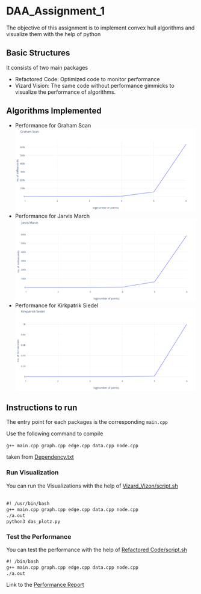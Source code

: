 # DAA_Assignment_1
The objective of this assignment is to implement convex hull algorithms and visualize them with the help of python

## Basic Structures
It consists of two main packages
- Refactored Code: Optimized code to monitor performance
- Vizard Vision: The same code without performance gimmicks to visualize the performance of algorithms.

## Algorithms Implemented
- Performance for Graham Scan
![Graham Scan](https://github.com/Tanmay-Kulkarni101/DAA_Assignment_1/blob/master/Graham%20Scan.png)
- Performance for Jarvis March
![Jarvis March](https://github.com/Tanmay-Kulkarni101/DAA_Assignment_1/blob/master/Jarvis%20March.png)
- Performance for Kirkpatrik Siedel
![Kirkpatrik Seidel](https://github.com/Tanmay-Kulkarni101/DAA_Assignment_1/blob/master/Kirkpatrick%20Seidel.png)

## Instructions to run
The entry point for each packages is the corresponding ```main.cpp```

Use the following command to compile

```g++ main.cpp graph.cpp edge.cpp data.cpp node.cpp```

taken from [Dependency.txt](https://github.com/Tanmay-Kulkarni101/DAA_Assignment_1/blob/master/Vizard_Vizon/Dependencies.txt)

### Run Visualization
You can run the Visualizations with the help of [Vizard_Vizon/script.sh](https://github.com/Tanmay-Kulkarni101/DAA_Assignment_1/blob/master/Vizard_Vizon/script.sh)

```
  
#! /usr/bin/bash
g++ main.cpp graph.cpp edge.cpp data.cpp node.cpp
./a.out
python3 das_plotz.py
```

### Test the Performance
You can test the performance with the help of [Refactored Code/script.sh](https://github.com/Tanmay-Kulkarni101/DAA_Assignment_1/blob/master/Refactored%20Code/script.sh)

```
#! /bin/bash
g++ main.cpp graph.cpp edge.cpp data.cpp node.cpp
./a.out
```
Link to the [Performance Report](https://github.com/Tanmay-Kulkarni101/DAA_Assignment_1/blob/master/Timings.html)
